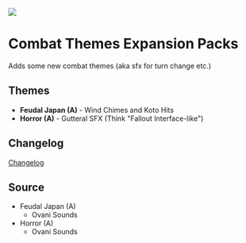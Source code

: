 ![](https://img.shields.io/badge/Foundry-v10-informational)

<!--- Downloads @ Latest Badge -->
<!--- replace <user>/<repo> with your username/repository -->
<!--- ![Latest Release Download Count](https://img.shields.io/github/downloads/<user>/<repo>/latest/module.zip) -->

<!--- Forge Bazaar Install % Badge -->
<!--- replace <your-module-name> with the `name` in your manifest -->
<!--- ![Forge Installs](https://img.shields.io/badge/dynamic/json?label=Forge%20Installs&query=package.installs&suffix=%25&url=https%3A%2F%2Fforge-vtt.com%2Fapi%2Fbazaar%2Fpackage%2F<your-module-name>&colorB=4aa94a) -->

# Combat Themes Expansion Packs

Adds some new combat themes (aka sfx for turn change etc.)

## Themes

- **Feudal Japan (A)** - Wind Chimes and Koto Hits
- **Horror (A)** - Gutteral SFX (Think "Fallout Interface-like")

## Changelog

[Changelog](/CHANGELOG.MD)

## Source

- Feudal Japan (A)
  - Ovani Sounds
- Horror (A)
  - Ovani Sounds
